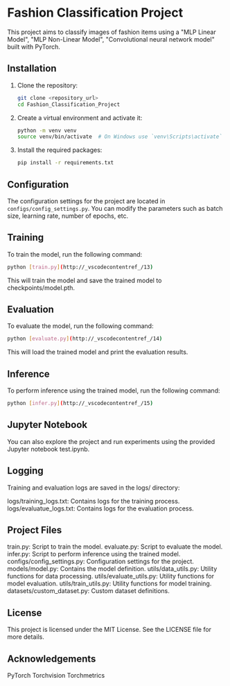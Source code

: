 # Fashion Classification Project

This project aims to classify images of fashion items using a "MLP Linear Model", "MLP Non-Linear Model", "Convolutional neural network model" built with PyTorch.

## Installation

1. Clone the repository:
    ```sh
    git clone <repository_url>
    cd Fashion_Classification_Project
    ```

2. Create a virtual environment and activate it:
    ```sh
    python -m venv venv
    source venv/bin/activate  # On Windows use `venv\Scripts\activate`
    ```

3. Install the required packages:
    ```sh
    pip install -r requirements.txt
    ```

## Configuration

The configuration settings for the project are located in `configs/config_settings.py`. You can modify the parameters such as batch size, learning rate, number of epochs, etc.

## Training

To train the model, run the following command:
```sh
python [train.py](http://_vscodecontentref_/13)
```
This will train the model and save the trained model to checkpoints/model.pth.

## Evaluation
To evaluate the model, run the following command:
```sh
python [evaluate.py](http://_vscodecontentref_/14)
```
This will load the trained model and print the evaluation results.

## Inference
To perform inference using the trained model, run the following command:
```sh
python [infer.py](http://_vscodecontentref_/15)
```

## Jupyter Notebook
You can also explore the project and run experiments using the provided Jupyter notebook test.ipynb.

## Logging
Training and evaluation logs are saved in the logs/ directory:

logs/training_logs.txt: Contains logs for the training process.
logs/evaluatue_logs.txt: Contains logs for the evaluation process.

## Project Files
train.py: Script to train the model.
evaluate.py: Script to evaluate the model.
infer.py: Script to perform inference using the trained model.
configs/config_settings.py: Configuration settings for the project.
models/model.py: Contains the model definition.
utils/data_utils.py: Utility functions for data processing.
utils/evaluate_utils.py: Utility functions for model evaluation.
utils/train_utils.py: Utility functions for model training.
datasets/custom_dataset.py: Custom dataset definitions.

## License
This project is licensed under the MIT License. See the LICENSE file for more details.

## Acknowledgements
PyTorch
Torchvision
Torchmetrics